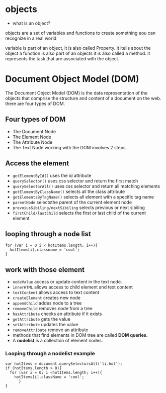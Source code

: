 # objects
* what is an object?

objects are a set of variables and functions to create something eou can recognize in a real world

variable is part of an object, it is also called Property. it itells about the object
a function is also part of an objects it is also called a method. it represents the task that are associated with the object.

# Document Object Model (DOM)

The Document Object Model (DOM) is the data representation of the objects that comprise the structure and content of a document on the web.
there are four types of DOM.
## Four types of DOM
- The Document Node
- The Element Node
- The Attribute Node
- The Text Node
working with the DOM involves 2 steps
##  Access the element
- `getElementById()` uses the id attribute
- `querySelector()` uses css selector and return the first match
- `querySelectorAll()` uses css selector and return all matching elements
- `getElementByClassName()` selects all the class attribute
- `getElementsByTagName()` selects all element with a specific tag name
- `parentNode` selectsthe parent of the current element node
- `prevoiusSibiling/nextSibiling` selects previous or next sibiling
- `firstChild/lastChild` selects the first or last child of the current element
## looping through a node list 
```
for (var i = 0 i < hotItems.length; i++){
  hotItems[i].classname = 'cool';
}
```
## work with those element
- `nodeValue` access or update content in the text node.
- `innerHTML` allows access to child element and text content
- `textContent` allows access to text content
- `createElement` creates new node
- `appendChild` addes node to a tree
- `removeChild` removes node from a tree
- `hasAttribute` checks an attribute if it exists
- `getAttribute` gets the value
- `setAttribute` updates the value
- `removeAttribute`  remove an attribute
- methods that find elements in DOM tree are called **DOM queries.**
- A **nodelist** is a collection of element nodes.

### Looping through a nodelist example
```
var hotItems = document.querySelectorsAll('li.hot');
if (hotItems.length > 0){
  for (var i = 0; i <hotItems.length; i++){
    hotItems[i].className = 'cool';
      }
}
```
